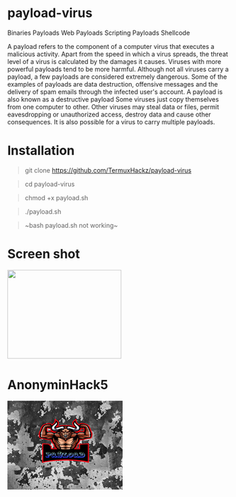 # payload-virus
Binaries Payloads Web Payloads Scripting Payloads Shellcode

A payload refers to the component of a computer virus that executes a malicious activity. Apart from the speed in which a virus spreads, the threat level of a virus is calculated by the damages it causes. Viruses with more powerful payloads tend to be more harmful.
Although not all viruses carry a payload, a few payloads are considered extremely dangerous. Some of the examples of payloads are data destruction, offensive messages and the delivery of spam emails through the infected user's account.
A payload is also known as a destructive payload Some viruses just copy themselves from one computer to other. Other viruses may steal data or files, permit eavesdropping or unauthorized access, destroy data and cause other consequences. It is also possible for a virus to carry multiple payloads.

# Installation
> git clone https://github.com/TermuxHackz/payload-virus

> cd payload-virus

> chmod +x payload.sh

> ./payload.sh

> ~bash payload.sh not working~
# Screen shot
<img src="https://user-images.githubusercontent.com/33704360/45164272-cdf31380-b1fa-11e8-8dbd-9a5da3e036fb.PNG" width="257px" height="200px"/>

# AnonyminHack5
<img src="https://github.com/TermuxHackz/payload-virus/blob/master/1607729794527.png" width="260px" height="200px"/>
